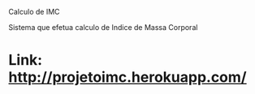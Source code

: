 Calculo de IMC

Sistema que efetua calculo de Indice de Massa Corporal

Link: http://projetoimc.herokuapp.com/
========================================================
